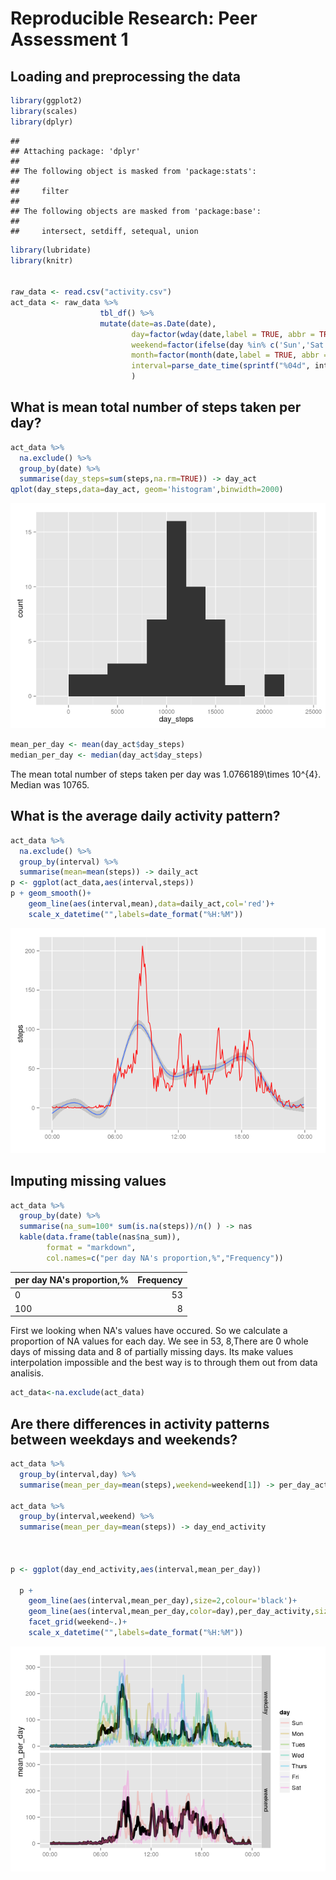 # Reproducible Research: Peer Assessment 1


## Loading and preprocessing the data

```r
library(ggplot2)
library(scales)
library(dplyr)
```

```
## 
## Attaching package: 'dplyr'
## 
## The following object is masked from 'package:stats':
## 
##     filter
## 
## The following objects are masked from 'package:base':
## 
##     intersect, setdiff, setequal, union
```

```r
library(lubridate)
library(knitr)


raw_data <- read.csv("activity.csv")
act_data <- raw_data %>%
                    tbl_df() %>%
                    mutate(date=as.Date(date),
                           day=factor(wday(date,label = TRUE, abbr = TRUE)),
                           weekend=factor(ifelse(day %in% c('Sun','Sat'),'weekend','weekday')),
                           month=factor(month(date,label = TRUE, abbr = TRUE)),
                           interval=parse_date_time(sprintf("%04d", interval),'hM') #convert intervals to time
                           ) 
```


## What is mean total number of steps taken per day?

```r
act_data %>%
  na.exclude() %>%
  group_by(date) %>%
  summarise(day_steps=sum(steps,na.rm=TRUE)) -> day_act
qplot(day_steps,data=day_act, geom='histogram',binwidth=2000)
```

![](PA1_template_files/figure-html/unnamed-chunk-2-1.png) 

```r
mean_per_day <- mean(day_act$day_steps)
median_per_day <- median(day_act$day_steps)
```

The mean total number of steps taken per day was 1.0766189\times 10^{4}. Median was 10765.


## What is the average daily activity pattern?

```r
act_data %>%
  na.exclude() %>%
  group_by(interval) %>%
  summarise(mean=mean(steps)) -> daily_act
p <- ggplot(act_data,aes(interval,steps))
p + geom_smooth()+
    geom_line(aes(interval,mean),data=daily_act,col='red')+
    scale_x_datetime("",labels=date_format("%H:%M"))
```

![](PA1_template_files/figure-html/unnamed-chunk-3-1.png) 

## Imputing missing values

```r
act_data %>%
  group_by(date) %>%
  summarise(na_sum=100* sum(is.na(steps))/n() ) -> nas
  kable(data.frame(table(nas$na_sum)),
        format = "markdown",
        col.names=c("per day NA's proportion,%","Frequency"))
```



|per day NA's proportion,% | Frequency|
|:-------------------------|---------:|
|0                         |        53|
|100                       |         8|

First we looking when NA's values have occured. So we calculate a proportion of NA values for each day. We see in 53, 8,There are 0 whole days of missing data and 8 of partially missing days. Its make values interpolation impossible and the best way is to through them out from data analisis.


```r
act_data<-na.exclude(act_data)
```



## Are there differences in activity patterns between weekdays and weekends?

```r
act_data %>%
  group_by(interval,day) %>%
  summarise(mean_per_day=mean(steps),weekend=weekend[1]) -> per_day_activity

act_data %>%
  group_by(interval,weekend) %>%
  summarise(mean_per_day=mean(steps)) -> day_end_activity

  

p <- ggplot(day_end_activity,aes(interval,mean_per_day))

  p +
    geom_line(aes(interval,mean_per_day),size=2,colour='black')+
    geom_line(aes(interval,mean_per_day,color=day),per_day_activity,size=1,alpha=0.3)+
    facet_grid(weekend~.)+
    scale_x_datetime("",labels=date_format("%H:%M"))
```

![](PA1_template_files/figure-html/unnamed-chunk-6-1.png) 

